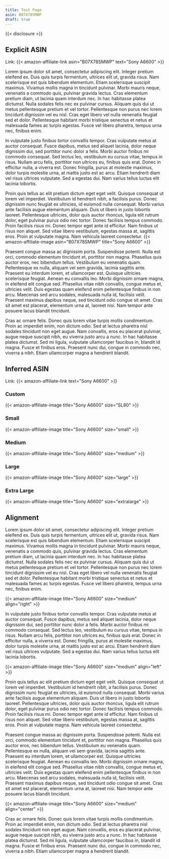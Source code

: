 ```yaml
---
title: Test Page
asin: B07X78SMWP
draft: true
---
```


{{< disclosure >}}

## Explicit ASIN

Link: {{< amazon-affiliate-link asin="B07X78SMWP" text="Sony A6600" >}}

Lorem ipsum dolor sit amet, consectetur adipiscing elit. Integer pretium eleifend ex. Duis quis turpis fermentum, ultrices elit ut, gravida risus. Nam scelerisque est quis bibendum elementum. Etiam scelerisque suscipit maximus. Vivamus mollis magna in tincidunt pulvinar. Morbi mauris neque, venenatis a commodo quis, pulvinar gravida lectus. Cras elementum pretium diam, ut lacinia quam interdum nec. In hac habitasse platea dictumst. Nulla sodales felis nec ex pulvinar cursus. Aliquam quis dui ut metus pellentesque pretium et vel tortor. Pellentesque non purus nec lorem tincidunt dignissim vel eu nisl. Cras eget libero vel nulla venenatis feugiat sed et dolor. Pellentesque habitant morbi tristique senectus et netus et malesuada fames ac turpis egestas. Fusce vel libero pharetra, tempus urna nec, finibus enim.

In vulputate justo finibus tortor convallis tempor. Cras vulputate metus at auctor consequat. Fusce dapibus, metus sed aliquet lacinia, dolor neque dignissim dui, sed porttitor nunc dolor a felis. Morbi auctor finibus mi commodo consequat. Sed lectus leo, vestibulum eu cursus vitae, tempus in risus. Nullam arcu felis, porttitor non ultrices eu, finibus quis erat. Donec in efficitur nulla, a viverra est. Donec fringilla, purus at molestie maximus, dolor turpis molestie urna, at mattis justo est ac arcu. Etiam hendrerit diam vel risus ultrices vulputate. Sed a egestas dui. Nam varius tellus luctus elit lacinia lobortis.

Proin quis tellus ac elit pretium dictum eget eget velit. Quisque consequat ut lorem vel imperdiet. Vestibulum id hendrerit nibh, a facilisis purus. Donec dignissim nunc feugiat ex ultricies, id euismod nulla consequat. Morbi varius ante facilisis augue elementum aliquam. Duis ut libero in justo lobortis laoreet. Pellentesque ultricies, dolor quis auctor rhoncus, ligula elit rutrum dolor, eget pulvinar purus odio nec tortor. Donec facilisis tempus commodo. Proin facilisis risus mi. Donec tempor eget ante id efficitur. Nam finibus ut risus non aliquet. Sed vitae libero vestibulum, egestas massa at, sagittis eros. Proin at vulputate magna. Nam vehicula laoreet consectetur. {{< amazon-affiliate-image asin="B07X78SMWP" title="Sony A6600" >}}

Praesent congue massa ac dignissim porta. Suspendisse potenti. Nulla est orci, commodo elementum tincidunt et, porttitor non magna. Phasellus quis auctor eros, nec bibendum tellus. Vestibulum eu venenatis quam. Pellentesque ex nulla, aliquam vel sem gravida, lacinia sagittis ante. Praesent eu interdum lorem, et ullamcorper est. Quisque ultricies scelerisque feugiat. Aenean eu convallis leo. Morbi dignissim ornare magna, in eleifend elit congue sed. Phasellus vitae nibh convallis, congue metus et, ultricies velit. Duis egestas quam eleifend enim pellentesque finibus in non arcu. Maecenas sed arcu sodales, malesuada nulla id, facilisis velit. Praesent maximus dapibus neque, sed tincidunt odio congue sit amet. Cras sit amet est placerat, elementum urna at, laoreet nisi. Nam tempor ante posuere lacus blandit tincidunt.

Cras ac ornare felis. Donec quis lorem vitae turpis mollis condimentum. Proin ac imperdiet enim, non dictum odio. Sed at lectus pharetra nisl sodales tincidunt non eget augue. Nam convallis, eros eu placerat pulvinar, augue neque suscipit nibh, eu viverra justo arcu a nunc. In hac habitasse platea dictumst. Sed mi ligula, vulputate ullamcorper faucibus in, blandit id magna. Fusce et finibus eros. Praesent nunc dui, congue in commodo nec, viverra a nibh. Etiam ullamcorper magna a hendrerit blandit.

## Inferred ASIN

Link: {{< amazon-affiliate-link text="Sony A6600" >}}

### Custom

{{< amazon-affiliate-image title="Sony A6600" size="SL80" >}}

### Small

{{< amazon-affiliate-image title="Sony A6600" size="small" >}}

### Medium

{{< amazon-affiliate-image title="Sony A6600" size="medium" >}}

### Large

{{< amazon-affiliate-image title="Sony A6600" size="large" >}}

### Extra Large

{{< amazon-affiliate-image title="Sony A6600" size="extralarge" >}}

## Alignment

Lorem ipsum dolor sit amet, consectetur adipiscing elit. Integer pretium eleifend ex. Duis quis turpis fermentum, ultrices elit ut, gravida risus. Nam scelerisque est quis bibendum elementum. Etiam scelerisque suscipit maximus. Vivamus mollis magna in tincidunt pulvinar. Morbi mauris neque, venenatis a commodo quis, pulvinar gravida lectus. Cras elementum pretium diam, ut lacinia quam interdum nec. In hac habitasse platea dictumst. Nulla sodales felis nec ex pulvinar cursus. Aliquam quis dui ut metus pellentesque pretium et vel tortor. Pellentesque non purus nec lorem tincidunt dignissim vel eu nisl. Cras eget libero vel nulla venenatis feugiat sed et dolor. Pellentesque habitant morbi tristique senectus et netus et malesuada fames ac turpis egestas. Fusce vel libero pharetra, tempus urna nec, finibus enim.

{{< amazon-affiliate-image title="Sony A6600" size="medium" align="right" >}}

In vulputate justo finibus tortor convallis tempor. Cras vulputate metus at auctor consequat. Fusce dapibus, metus sed aliquet lacinia, dolor neque dignissim dui, sed porttitor nunc dolor a felis. Morbi auctor finibus mi commodo consequat. Sed lectus leo, vestibulum eu cursus vitae, tempus in risus. Nullam arcu felis, porttitor non ultrices eu, finibus quis erat. Donec in efficitur nulla, a viverra est. Donec fringilla, purus at molestie maximus, dolor turpis molestie urna, at mattis justo est ac arcu. Etiam hendrerit diam vel risus ultrices vulputate. Sed a egestas dui. Nam varius tellus luctus elit lacinia lobortis.

{{< amazon-affiliate-image title="Sony A6600" size="medium" align="left" >}}

Proin quis tellus ac elit pretium dictum eget eget velit. Quisque consequat ut lorem vel imperdiet. Vestibulum id hendrerit nibh, a facilisis purus. Donec dignissim nunc feugiat ex ultricies, id euismod nulla consequat. Morbi varius ante facilisis augue elementum aliquam. Duis ut libero in justo lobortis laoreet. Pellentesque ultricies, dolor quis auctor rhoncus, ligula elit rutrum dolor, eget pulvinar purus odio nec tortor. Donec facilisis tempus commodo. Proin facilisis risus mi. Donec tempor eget ante id efficitur. Nam finibus ut risus non aliquet. Sed vitae libero vestibulum, egestas massa at, sagittis eros. Proin at vulputate magna. Nam vehicula laoreet consectetur. 

Praesent congue massa ac dignissim porta. Suspendisse potenti. Nulla est orci, commodo elementum tincidunt et, porttitor non magna. Phasellus quis auctor eros, nec bibendum tellus. Vestibulum eu venenatis quam. Pellentesque ex nulla, aliquam vel sem gravida, lacinia sagittis ante. Praesent eu interdum lorem, et ullamcorper est. Quisque ultricies scelerisque feugiat. Aenean eu convallis leo. Morbi dignissim ornare magna, in eleifend elit congue sed. Phasellus vitae nibh convallis, congue metus et, ultricies velit. Duis egestas quam eleifend enim pellentesque finibus in non arcu. Maecenas sed arcu sodales, malesuada nulla id, facilisis velit. Praesent maximus dapibus neque, sed tincidunt odio congue sit amet. Cras sit amet est placerat, elementum urna at, laoreet nisi. Nam tempor ante posuere lacus blandit tincidunt.

{{< amazon-affiliate-image title="Sony A6600" size="medium" align="center" >}}

Cras ac ornare felis. Donec quis lorem vitae turpis mollis condimentum. Proin ac imperdiet enim, non dictum odio. Sed at lectus pharetra nisl sodales tincidunt non eget augue. Nam convallis, eros eu placerat pulvinar, augue neque suscipit nibh, eu viverra justo arcu a nunc. In hac habitasse platea dictumst. Sed mi ligula, vulputate ullamcorper faucibus in, blandit id magna. Fusce et finibus eros. Praesent nunc dui, congue in commodo nec, viverra a nibh. Etiam ullamcorper magna a hendrerit blandit.
